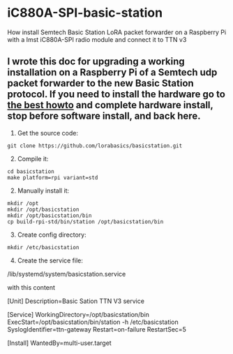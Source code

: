 # iC880A-SPI-basic-station
How install Semtech Basic Station LoRA packet forwarder on a Raspberry Pi with a Imst iC880A-SPI radio module and connect it to TTN v3

## I wrote this doc for upgrading a working installation on a Raspberry Pi of a Semtech udp packet forwarder to the new Basic Station protocol. If you need to install the hardware go to [the best howto](https://github.com/ttn-zh/ic880a-gateway/wiki) and complete hardware install, stop before software install, and back here.

1. Get the source code:

`git clone https://github.com/lorabasics/basicstation.git`

2. Compile it:
```
cd basicstation
make platform=rpi variant=std
```
2. Manually install it:
```
mkdir /opt
mkdir /opt/basicstation
mkdir /opt/basicstation/bin
cp build-rpi-std/bin/station /opt/basicstation/bin
```
3. Create config directory:

`mkdir /etc/basicstation`

4. Create the service file:

/lib/systemd/system/basicstation.service

with this content

[Unit]
Description=Basic Sation TTN V3 service

[Service]
WorkingDirectory=/opt/basicstation/bin
ExecStart=/opt/basicstation/bin/station -h /etc/basicstation
SyslogIdentifier=ttn-gateway
Restart=on-failure
RestartSec=5

[Install]
WantedBy=multi-user.target

